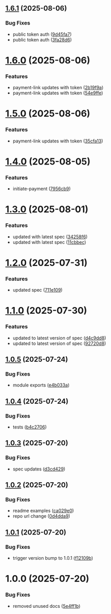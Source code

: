 ## [1.6.1](https://github.com/getpaidhqco/typescript-sdk/compare/v1.6.0...v1.6.1) (2025-08-06)


### Bug Fixes

* public token auth ([9d45fa7](https://github.com/getpaidhqco/typescript-sdk/commit/9d45fa72e7f62d69a3fa73d883aa93c548b03503))
* public token auth ([3fa28d6](https://github.com/getpaidhqco/typescript-sdk/commit/3fa28d6b1d947389c686954ea08a07b01b1c514f))

# [1.6.0](https://github.com/getpaidhqco/typescript-sdk/compare/v1.5.0...v1.6.0) (2025-08-06)


### Features

* payment-link updates with token ([2b19f9a](https://github.com/getpaidhqco/typescript-sdk/commit/2b19f9a6f44f53062590ade41afa5cfdaf952eb4))
* payment-link updates with token ([54e9ffe](https://github.com/getpaidhqco/typescript-sdk/commit/54e9ffebb807856f440801cfe8c24fe7610e7e8e))

# [1.5.0](https://github.com/getpaidhqco/typescript-sdk/compare/v1.4.0...v1.5.0) (2025-08-06)


### Features

* payment-link updates with token ([35cfa13](https://github.com/getpaidhqco/typescript-sdk/commit/35cfa13d179f9ba891dd56c40788f8e55cb21979))

# [1.4.0](https://github.com/getpaidhqco/typescript-sdk/compare/v1.3.0...v1.4.0) (2025-08-05)


### Features

* initiate-payment ([7956cb9](https://github.com/getpaidhqco/typescript-sdk/commit/7956cb9dc2fdc037c038abc93cc11765f3bf6ffd))

# [1.3.0](https://github.com/getpaidhqco/typescript-sdk/compare/v1.2.0...v1.3.0) (2025-08-01)


### Features

* updated with latest spec ([34258f6](https://github.com/getpaidhqco/typescript-sdk/commit/34258f66d937f38447f3957cfdbd0a846eeb8e27))
* updated with latest spec ([11cbbec](https://github.com/getpaidhqco/typescript-sdk/commit/11cbbec29ede791c5e06911648869c420073c7f4))

# [1.2.0](https://github.com/getpaidhqco/typescript-sdk/compare/v1.1.0...v1.2.0) (2025-07-31)


### Features

* updated spec ([711e109](https://github.com/getpaidhqco/typescript-sdk/commit/711e1090b6321049feabe7d77a0a862fe56eb374))

# [1.1.0](https://github.com/getpaidhqco/typescript-sdk/compare/v1.0.5...v1.1.0) (2025-07-30)


### Features

* updated to latest version of spec ([d4c9dd8](https://github.com/getpaidhqco/typescript-sdk/commit/d4c9dd80d5796247427bfc91203ba015eb567725))
* updated to latest version of spec ([92720d8](https://github.com/getpaidhqco/typescript-sdk/commit/92720d84671d296eae4a6213058e23903e7b7533))

## [1.0.5](https://github.com/getpaidhqco/typescript-sdk/compare/v1.0.4...v1.0.5) (2025-07-24)


### Bug Fixes

* module exports ([e4b033a](https://github.com/getpaidhqco/typescript-sdk/commit/e4b033a90323b894cf7455ed8879e7fcaf5ed48d))

## [1.0.4](https://github.com/getpaidhqco/typescript-sdk/compare/v1.0.3...v1.0.4) (2025-07-24)


### Bug Fixes

* tests ([b4c2706](https://github.com/getpaidhqco/typescript-sdk/commit/b4c270631f6a1c91ca3c3b442b8b02e503c062f9))

## [1.0.3](https://github.com/getpaidhqco/typescript-sdk/compare/v1.0.2...v1.0.3) (2025-07-20)


### Bug Fixes

* spec updates ([d3cd429](https://github.com/getpaidhqco/typescript-sdk/commit/d3cd429dec50a6ffe0c341a129a7db6eb36db11d))

## [1.0.2](https://github.com/getpaidhqco/typescript-sdk/compare/v1.0.1...v1.0.2) (2025-07-20)


### Bug Fixes

* readme examples ([ca029e0](https://github.com/getpaidhqco/typescript-sdk/commit/ca029e0850b5d09ca5caffdf4b7fe8059805bd68))
* repo url change ([0d4dda9](https://github.com/getpaidhqco/typescript-sdk/commit/0d4dda9f8aec1180fa6c48ab6b2a2df711491bfe))

## [1.0.1](https://github.com/getpaidhqco/gphq-ts-sdk/compare/v1.0.0...v1.0.1) (2025-07-20)


### Bug Fixes

* trigger version bump to 1.0.1 ([f12109b](https://github.com/getpaidhqco/gphq-ts-sdk/commit/f12109b63552dc07610944284242cfa998cababd))

# 1.0.0 (2025-07-20)


### Bug Fixes

* removed unused docs ([5e4ff1b](https://github.com/getpaidhqco/typescript-sdk/commit/5e4ff1b358071a1fd25ec3443bd56365de3f299c))
